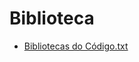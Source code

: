 # Biblioteca
* [Bibliotecas do Código.txt](https://github.com/Gabrielacoelhomiranda/Trabalho-de-PP/files/14851993/Bibliotecas.do.Codigo.txt)
